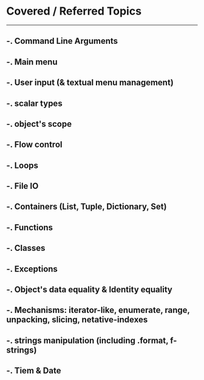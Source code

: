# Covered / Referred Topics
------------------------------
## -. Command Line Arguments
## -. Main menu 
## -. User input (& textual menu management)
## -. scalar types
## -. object's scope
## -. Flow control
## -. Loops
## -. File IO
## -. Containers (List, Tuple, Dictionary, Set)
## -. Functions
## -. Classes
## -. Exceptions 
## -. Object's data equality & Identity equality
## -. Mechanisms: iterator-like, enumerate, range, unpacking, slicing, netative-indexes
## -. strings manipulation (including .format, f-strings)
## -. Tiem & Date
